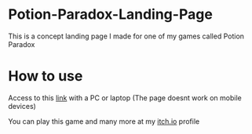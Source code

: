 # Potion-Paradox-Landing-Page
This is a concept landing page I made for one of my games called Potion Paradox

# How to use
Access to this [link](https://cosmic3d.github.io/Potion-Paradox-Landing-Page/) with a PC or laptop (The page doesnt work on mobile devices)

You can play this game and many more at my [itch.io](https://cosmic3d.itch.io) profile
